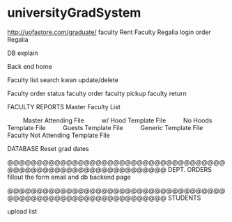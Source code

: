 # universityGradSystem

http://uofastore.com/graduate/
faculty
Rent Faculty Regalia
login
order Regalia


DB explain


Back end home

Faculty list
  search kwan
  update/delete

Faculty order status
  faculty order
  faculty pickup
  faculty return


FACULTY REPORTS
  Master Faculty List

    Master Attending File
    w/ Hood Template File
    No Hoods Template File
    Guests Template File
    Generic Template File
    Faculty Not Attending Template File


DATABASE
  Reset
  grad dates




@@@@@@@@@@@@@@@@@@@@@@@@@@@@@@@@@@@@@@@@@@@@@@@@@@@@@@@@@@@@@@@@
DEPT. ORDERS
fillout the form
email and db
backend page


@@@@@@@@@@@@@@@@@@@@@@@@@@@@@@@@@@@@@@@@@@@@@@@@@@@@@@@@@@@@@@@@
STUDENTS

upload list
